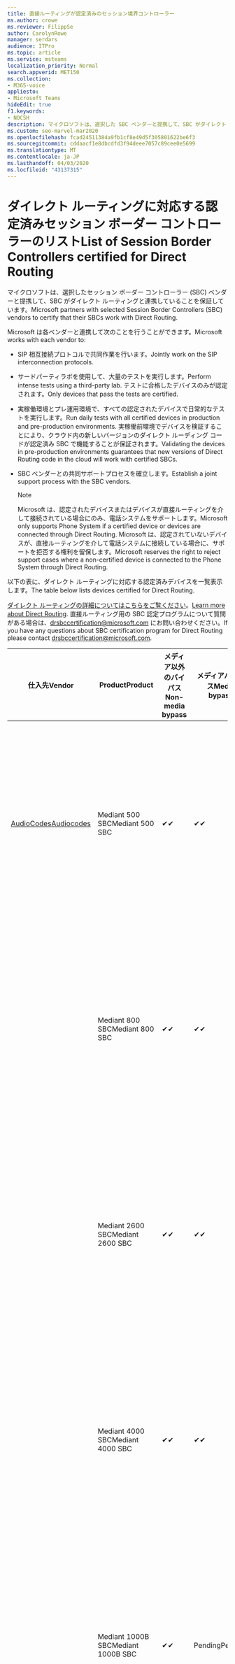 ```yaml
---
title: 直接ルーティングが認定済みのセッション境界コントローラー
ms.author: crowe
ms.reviewer: FilippSe
author: CarolynRowe
manager: serdars
audience: ITPro
ms.topic: article
ms.service: msteams
localization_priority: Normal
search.appverid: MET150
ms.collection:
- M365-voice
appliesto:
- Microsoft Teams
hideEdit: true
f1.keywords:
- NOCSH
description: マイクロソフトは、選択した SBC ベンダーと提携して、SBC がダイレクト ルーティングと連携することを保証しています。
ms.custom: seo-marvel-mar2020
ms.openlocfilehash: fcad24511384a9fb1cf8e49d5f305801622be6f3
ms.sourcegitcommit: cddaacf1e8dbcdfd3f94deee7057c89cee0e5699
ms.translationtype: MT
ms.contentlocale: ja-JP
ms.lasthandoff: 04/03/2020
ms.locfileid: "43137315"
---
```

# <a name="list-of-session-border-controllers-certified-for-direct-routing"></a><span data-ttu-id="7a363-103">ダイレクト ルーティングに対応する認定済みセッション ボーダー コントローラーのリスト</span><span class="sxs-lookup"><span data-stu-id="7a363-103">List of Session Border Controllers certified for Direct Routing</span></span>

<span data-ttu-id="7a363-104">マイクロソフトは、選択したセッション ボーダー コントローラー (SBC) ベンダーと提携して、SBC がダイレクト ルーティングと連携していることを保証しています。</span><span class="sxs-lookup"><span data-stu-id="7a363-104">Microsoft partners with selected Session Border Controllers (SBC) vendors to certify that their SBCs work with Direct Routing.</span></span> 

<span data-ttu-id="7a363-105">Microsoft は各ベンダーと連携して次のことを行うことができます。</span><span class="sxs-lookup"><span data-stu-id="7a363-105">Microsoft works with each vendor to:</span></span> 

- <span data-ttu-id="7a363-106">SIP 相互接続プロトコルで共同作業を行います。</span><span class="sxs-lookup"><span data-stu-id="7a363-106">Jointly work on the SIP interconnection protocols.</span></span>
- <span data-ttu-id="7a363-107">サードパーティラボを使用して、大量のテストを実行します。</span><span class="sxs-lookup"><span data-stu-id="7a363-107">Perform intense tests using a third-party lab.</span></span> <span data-ttu-id="7a363-108">テストに合格したデバイスのみが認定されます。</span><span class="sxs-lookup"><span data-stu-id="7a363-108">Only devices that pass the tests are certified.</span></span> 
- <span data-ttu-id="7a363-109">実稼働環境とプレ運用環境で、すべての認定されたデバイスで日常的なテストを実行します。</span><span class="sxs-lookup"><span data-stu-id="7a363-109">Run daily tests with all certified devices in production and pre-production environments.</span></span> <span data-ttu-id="7a363-110">実稼働前環境でデバイスを検証することにより、クラウド内の新しいバージョンのダイレクト ルーディング コードが認定済み SBC で機能することが保証されます。</span><span class="sxs-lookup"><span data-stu-id="7a363-110">Validating the devices in pre-production environments guarantees that new versions of Direct Routing code in the cloud will work with certified SBCs.</span></span> 
- <span data-ttu-id="7a363-111">SBC ベンダーとの共同サポートプロセスを確立します。</span><span class="sxs-lookup"><span data-stu-id="7a363-111">Establish a joint support process with the SBC vendors.</span></span>


  > [!NOTE]
  > <span data-ttu-id="7a363-112">Microsoft は、認定されたデバイスまたはデバイスが直接ルーティングを介して接続されている場合にのみ、電話システムをサポートします。</span><span class="sxs-lookup"><span data-stu-id="7a363-112">Microsoft only supports Phone System if a certified device or devices are connected through Direct Routing.</span></span> <span data-ttu-id="7a363-113">Microsoft は、認定されていないデバイスが、直接ルーティングを介して電話システムに接続している場合に、サポートを拒否する権利を留保します。</span><span class="sxs-lookup"><span data-stu-id="7a363-113">Microsoft reserves the right to reject support cases where a non-certified device is connected to the Phone System through Direct Routing.</span></span> 

<span data-ttu-id="7a363-114">以下の表に、ダイレクト ルーティングに対応する認定済みデバイスを一覧表示します。</span><span class="sxs-lookup"><span data-stu-id="7a363-114">The table below lists devices certified for Direct Routing.</span></span> 

<span data-ttu-id="7a363-115">[ダイレクト ルーティングの詳細についてはこちらをご覧ください](https://aka.ms/dr)。</span><span class="sxs-lookup"><span data-stu-id="7a363-115">[Learn more about Direct Routing](https://aka.ms/dr).</span></span> <span data-ttu-id="7a363-116">直接ルーティング用の SBC 認定プログラムについて質問がある場合は、drsbccertification@microsoft.com にお問い合わせください。</span><span class="sxs-lookup"><span data-stu-id="7a363-116">If you have any questions about SBC certification program for Direct Routing please contact drsbccertification@microsoft.com.</span></span>


|                                                       <span data-ttu-id="7a363-117">仕入先</span><span class="sxs-lookup"><span data-stu-id="7a363-117">Vendor</span></span>                                                        |       <span data-ttu-id="7a363-118">Product</span><span class="sxs-lookup"><span data-stu-id="7a363-118">Product</span></span>       | <span data-ttu-id="7a363-119">メディア以外のバイパス</span><span class="sxs-lookup"><span data-stu-id="7a363-119">Non-media bypass</span></span> | <span data-ttu-id="7a363-120">メディアバイパス</span><span class="sxs-lookup"><span data-stu-id="7a363-120">Media bypass</span></span> | <span data-ttu-id="7a363-121">ソフトウェアのバージョン</span><span class="sxs-lookup"><span data-stu-id="7a363-121">Software version</span></span> | <span data-ttu-id="7a363-122">E911 プロバイダーで検証済み</span><span class="sxs-lookup"><span data-stu-id="7a363-122">Validated with E911 providers</span></span> | <span data-ttu-id="7a363-123">ELIN 対応</span><span class="sxs-lookup"><span data-stu-id="7a363-123">ELIN capable</span></span>
|---------------------------------------------------------------------------------------------------------------------|---------------------|------------------|--------------|------------------|-----------------|------------------|
| [<span data-ttu-id="7a363-124">AudioCodes</span><span class="sxs-lookup"><span data-stu-id="7a363-124">Audiocodes</span></span>](https://www.audiocodes.com/solutions-products/products/products-for-microsoft-365/direct-routing-for-microsoft-teams) |   <span data-ttu-id="7a363-125">Mediant 500 SBC</span><span class="sxs-lookup"><span data-stu-id="7a363-125">Mediant 500 SBC</span></span>   |     <span data-ttu-id="7a363-126">&#10004;</span><span class="sxs-lookup"><span data-stu-id="7a363-126">&#10004;</span></span>     |   <span data-ttu-id="7a363-127">&#10004;</span><span class="sxs-lookup"><span data-stu-id="7a363-127">&#10004;</span></span>    |  <span data-ttu-id="7a363-128">7.20</span><span class="sxs-lookup"><span data-stu-id="7a363-128">7.20A.250</span></span>   | <ul> <li> [<span data-ttu-id="7a363-129">帯域幅の動的な場所ルーティング</span><span class="sxs-lookup"><span data-stu-id="7a363-129">Bandwidth Dynamic Location Routing</span></span>](https://www.bandwidth.com/partners/microsoft-teams-direct-routing) </li> <li><span data-ttu-id="7a363-130">自分の自分の自分の ado</span><span class="sxs-lookup"><span data-stu-id="7a363-130">Intrado ERS</span></span> </li> <li><span data-ttu-id="7a363-131">@ @ @ @ @</span><span class="sxs-lookup"><span data-stu-id="7a363-131">Intrado EGW</span></span></li> <li> <span data-ttu-id="7a363-132">赤いスカイホライズンの機動性</span><span class="sxs-lookup"><span data-stu-id="7a363-132">Red Sky Horizon Mobility</span></span> </li>  </ul> |  <span data-ttu-id="7a363-133">&#10004;</span><span class="sxs-lookup"><span data-stu-id="7a363-133">&#10004;</span></span>  |
|                                                                                                                     |   <span data-ttu-id="7a363-134">Mediant 800 SBC</span><span class="sxs-lookup"><span data-stu-id="7a363-134">Mediant 800 SBC</span></span>   |     <span data-ttu-id="7a363-135">&#10004;</span><span class="sxs-lookup"><span data-stu-id="7a363-135">&#10004;</span></span>     |   <span data-ttu-id="7a363-136">&#10004;</span><span class="sxs-lookup"><span data-stu-id="7a363-136">&#10004;</span></span>     |  <span data-ttu-id="7a363-137">7.20</span><span class="sxs-lookup"><span data-stu-id="7a363-137">7.20A.250</span></span>   | <ul> <li> [<span data-ttu-id="7a363-138">帯域幅の動的な場所ルーティング</span><span class="sxs-lookup"><span data-stu-id="7a363-138">Bandwidth Dynamic Location Routing</span></span>](https://www.bandwidth.com/partners/microsoft-teams-direct-routing) </li> <li><span data-ttu-id="7a363-139">自分の自分の自分の ado</span><span class="sxs-lookup"><span data-stu-id="7a363-139">Intrado ERS</span></span> </li> <li><span data-ttu-id="7a363-140">@ @ @ @ @</span><span class="sxs-lookup"><span data-stu-id="7a363-140">Intrado EGW</span></span></li> <li> <span data-ttu-id="7a363-141">赤いスカイホライズンの機動性</span><span class="sxs-lookup"><span data-stu-id="7a363-141">Red Sky Horizon Mobility</span></span> </li>  </ul>  |  <span data-ttu-id="7a363-142">&#10004;</span><span class="sxs-lookup"><span data-stu-id="7a363-142">&#10004;</span></span>  |
|                                                                                                                     |  <span data-ttu-id="7a363-143">Mediant 2600 SBC</span><span class="sxs-lookup"><span data-stu-id="7a363-143">Mediant 2600 SBC</span></span>   |     <span data-ttu-id="7a363-144">&#10004;</span><span class="sxs-lookup"><span data-stu-id="7a363-144">&#10004;</span></span>     |   <span data-ttu-id="7a363-145">&#10004;</span><span class="sxs-lookup"><span data-stu-id="7a363-145">&#10004;</span></span>    |  <span data-ttu-id="7a363-146">7.20</span><span class="sxs-lookup"><span data-stu-id="7a363-146">7.20A.250</span></span>   |   <ul> <li> [<span data-ttu-id="7a363-147">帯域幅の動的な場所ルーティング</span><span class="sxs-lookup"><span data-stu-id="7a363-147">Bandwidth Dynamic Location Routing</span></span>](https://www.bandwidth.com/partners/microsoft-teams-direct-routing) </li> <li><span data-ttu-id="7a363-148">自分の自分の自分の ado</span><span class="sxs-lookup"><span data-stu-id="7a363-148">Intrado ERS</span></span> </li> <li><span data-ttu-id="7a363-149">@ @ @ @ @</span><span class="sxs-lookup"><span data-stu-id="7a363-149">Intrado EGW</span></span></li> <li> <span data-ttu-id="7a363-150">赤いスカイホライズンの機動性</span><span class="sxs-lookup"><span data-stu-id="7a363-150">Red Sky Horizon Mobility</span></span> </li>  </ul>  |  <span data-ttu-id="7a363-151">&#10004;</span><span class="sxs-lookup"><span data-stu-id="7a363-151">&#10004;</span></span>  |    
|                                                                                                                     |  <span data-ttu-id="7a363-152">Mediant 4000 SBC</span><span class="sxs-lookup"><span data-stu-id="7a363-152">Mediant 4000 SBC</span></span>   |     <span data-ttu-id="7a363-153">&#10004;</span><span class="sxs-lookup"><span data-stu-id="7a363-153">&#10004;</span></span>     |   <span data-ttu-id="7a363-154">&#10004;</span><span class="sxs-lookup"><span data-stu-id="7a363-154">&#10004;</span></span>     |  <span data-ttu-id="7a363-155">7.20</span><span class="sxs-lookup"><span data-stu-id="7a363-155">7.20A.250</span></span>   |  <ul> <li> [<span data-ttu-id="7a363-156">帯域幅の動的な場所ルーティング</span><span class="sxs-lookup"><span data-stu-id="7a363-156">Bandwidth Dynamic Location Routing</span></span>](https://www.bandwidth.com/partners/microsoft-teams-direct-routing) </li> <li><span data-ttu-id="7a363-157">自分の自分の自分の ado</span><span class="sxs-lookup"><span data-stu-id="7a363-157">Intrado ERS</span></span> </li> <li><span data-ttu-id="7a363-158">@ @ @ @ @</span><span class="sxs-lookup"><span data-stu-id="7a363-158">Intrado EGW</span></span></li> <li> <span data-ttu-id="7a363-159">赤いスカイホライズンの機動性</span><span class="sxs-lookup"><span data-stu-id="7a363-159">Red Sky Horizon Mobility</span></span> </li>  </ul>  |  <span data-ttu-id="7a363-160">&#10004;</span><span class="sxs-lookup"><span data-stu-id="7a363-160">&#10004;</span></span>  |    
|                                                                                                                     | <span data-ttu-id="7a363-161">Mediant 1000B  SBC</span><span class="sxs-lookup"><span data-stu-id="7a363-161">Mediant 1000B  SBC</span></span>  |     <span data-ttu-id="7a363-162">&#10004;</span><span class="sxs-lookup"><span data-stu-id="7a363-162">&#10004;</span></span>     |   <span data-ttu-id="7a363-163">Pending</span><span class="sxs-lookup"><span data-stu-id="7a363-163">Pending</span></span>     |  <span data-ttu-id="7a363-164">7.20</span><span class="sxs-lookup"><span data-stu-id="7a363-164">7.20A.250</span></span>  |  <ul> <li> [<span data-ttu-id="7a363-165">帯域幅の動的な場所ルーティング</span><span class="sxs-lookup"><span data-stu-id="7a363-165">Bandwidth Dynamic Location Routing</span></span>](https://www.bandwidth.com/partners/microsoft-teams-direct-routing) </li> <li><span data-ttu-id="7a363-166">自分の自分の自分の ado</span><span class="sxs-lookup"><span data-stu-id="7a363-166">Intrado ERS</span></span> </li> <li><span data-ttu-id="7a363-167">@ @ @ @ @</span><span class="sxs-lookup"><span data-stu-id="7a363-167">Intrado EGW</span></span></li> <li> <span data-ttu-id="7a363-168">赤いスカイホライズンの機動性</span><span class="sxs-lookup"><span data-stu-id="7a363-168">Red Sky Horizon Mobility</span></span> </li>  </ul>  |  <span data-ttu-id="7a363-169">&#10004;</span><span class="sxs-lookup"><span data-stu-id="7a363-169">&#10004;</span></span>  |    
|                                                                                                                     | <span data-ttu-id="7a363-170">Mediant 9000 SBC</span><span class="sxs-lookup"><span data-stu-id="7a363-170">Mediant 9000  SBC</span></span>  |     <span data-ttu-id="7a363-171">&#10004;</span><span class="sxs-lookup"><span data-stu-id="7a363-171">&#10004;</span></span>     |   <span data-ttu-id="7a363-172">&#10004;</span><span class="sxs-lookup"><span data-stu-id="7a363-172">&#10004;</span></span>     |  <span data-ttu-id="7a363-173">7.20</span><span class="sxs-lookup"><span data-stu-id="7a363-173">7.20A.250</span></span>   | <ul> <li> [<span data-ttu-id="7a363-174">帯域幅の動的な場所ルーティング</span><span class="sxs-lookup"><span data-stu-id="7a363-174">Bandwidth Dynamic Location Routing</span></span>](https://www.bandwidth.com/partners/microsoft-teams-direct-routing) </li> <li><span data-ttu-id="7a363-175">自分の自分の自分の ado</span><span class="sxs-lookup"><span data-stu-id="7a363-175">Intrado ERS</span></span> </li> <li><span data-ttu-id="7a363-176">@ @ @ @ @</span><span class="sxs-lookup"><span data-stu-id="7a363-176">Intrado EGW</span></span></li> <li> <span data-ttu-id="7a363-177">赤いスカイホライズンの機動性</span><span class="sxs-lookup"><span data-stu-id="7a363-177">Red Sky Horizon Mobility</span></span> </li>  </ul>    |  <span data-ttu-id="7a363-178">&#10004;</span><span class="sxs-lookup"><span data-stu-id="7a363-178">&#10004;</span></span>  |                                                                       
|                                                                                                                     | <span data-ttu-id="7a363-179">Virtual Edition SBC</span><span class="sxs-lookup"><span data-stu-id="7a363-179">Virtual Edition SBC</span></span> |     <span data-ttu-id="7a363-180">&#10004;</span><span class="sxs-lookup"><span data-stu-id="7a363-180">&#10004;</span></span>     |   <span data-ttu-id="7a363-181">&#10004;</span><span class="sxs-lookup"><span data-stu-id="7a363-181">&#10004;</span></span>     |  <span data-ttu-id="7a363-182">7.20</span><span class="sxs-lookup"><span data-stu-id="7a363-182">7.20A.250</span></span> |  <ul> <li> [<span data-ttu-id="7a363-183">帯域幅の動的な場所ルーティング</span><span class="sxs-lookup"><span data-stu-id="7a363-183">Bandwidth Dynamic Location Routing</span></span>](https://www.bandwidth.com/partners/microsoft-teams-direct-routing) </li> <li><span data-ttu-id="7a363-184">自分の自分の自分の ado</span><span class="sxs-lookup"><span data-stu-id="7a363-184">Intrado ERS</span></span> </li> <li><span data-ttu-id="7a363-185">@ @ @ @ @</span><span class="sxs-lookup"><span data-stu-id="7a363-185">Intrado EGW</span></span></li> <li> <span data-ttu-id="7a363-186">赤いスカイホライズンの機動性</span><span class="sxs-lookup"><span data-stu-id="7a363-186">Red Sky Horizon Mobility</span></span> </li>  </ul>   |  <span data-ttu-id="7a363-187">&#10004;</span><span class="sxs-lookup"><span data-stu-id="7a363-187">&#10004;</span></span>  |    
|  [<span data-ttu-id="7a363-188">Ribbon Communications</span><span class="sxs-lookup"><span data-stu-id="7a363-188">Ribbon Communications</span></span>](https://ribboncommunications.com/solutions/enterprise-solutions/microsoft-skype-business)  |      <span data-ttu-id="7a363-189">SBC 5110</span><span class="sxs-lookup"><span data-stu-id="7a363-189">SBC 5110</span></span>       |     <span data-ttu-id="7a363-190">&#10004;</span><span class="sxs-lookup"><span data-stu-id="7a363-190">&#10004;</span></span>     |   <span data-ttu-id="7a363-191">&#10004;</span><span class="sxs-lookup"><span data-stu-id="7a363-191">&#10004;</span></span>    |       <span data-ttu-id="7a363-192">7.2</span><span class="sxs-lookup"><span data-stu-id="7a363-192">7.2</span></span>       | <ul> <li> [<span data-ttu-id="7a363-193">帯域幅の動的な場所ルーティング</span><span class="sxs-lookup"><span data-stu-id="7a363-193">Bandwidth Dynamic Location Routing</span></span>](https://www.bandwidth.com/partners/microsoft-teams-direct-routing) </li> <li><span data-ttu-id="7a363-194">自分の自分の自分の ado</span><span class="sxs-lookup"><span data-stu-id="7a363-194">Intrado ERS</span></span> </li> <li><span data-ttu-id="7a363-195">@ @ @ @ @</span><span class="sxs-lookup"><span data-stu-id="7a363-195">Intrado EGW</span></span></li> <li> <span data-ttu-id="7a363-196">赤いスカイホライズンの機動性</span><span class="sxs-lookup"><span data-stu-id="7a363-196">Red Sky Horizon Mobility</span></span> </li>  </ul> |    |    
|                                                                                                                     |      <span data-ttu-id="7a363-197">SBC 5210</span><span class="sxs-lookup"><span data-stu-id="7a363-197">SBC 5210</span></span>       |     <span data-ttu-id="7a363-198">&#10004;</span><span class="sxs-lookup"><span data-stu-id="7a363-198">&#10004;</span></span>     |  <span data-ttu-id="7a363-199">&#10004;</span><span class="sxs-lookup"><span data-stu-id="7a363-199">&#10004;</span></span>    |       <span data-ttu-id="7a363-200">7.2</span><span class="sxs-lookup"><span data-stu-id="7a363-200">7.2</span></span>       |  <ul> <li> [<span data-ttu-id="7a363-201">帯域幅の動的な場所ルーティング</span><span class="sxs-lookup"><span data-stu-id="7a363-201">Bandwidth Dynamic Location Routing</span></span>](https://www.bandwidth.com/partners/microsoft-teams-direct-routing) </li> <li><span data-ttu-id="7a363-202">自分の自分の自分の ado</span><span class="sxs-lookup"><span data-stu-id="7a363-202">Intrado ERS</span></span> </li> <li><span data-ttu-id="7a363-203">@ @ @ @ @</span><span class="sxs-lookup"><span data-stu-id="7a363-203">Intrado EGW</span></span></li> <li> <span data-ttu-id="7a363-204">赤いスカイホライズンの機動性</span><span class="sxs-lookup"><span data-stu-id="7a363-204">Red Sky Horizon Mobility</span></span> </li> </ul> |    |    
|                                                                                                                     |      <span data-ttu-id="7a363-205">SBC 5400</span><span class="sxs-lookup"><span data-stu-id="7a363-205">SBC 5400</span></span>       |     <span data-ttu-id="7a363-206">&#10004;</span><span class="sxs-lookup"><span data-stu-id="7a363-206">&#10004;</span></span>     |   <span data-ttu-id="7a363-207">&#10004;</span><span class="sxs-lookup"><span data-stu-id="7a363-207">&#10004;</span></span>   |       <span data-ttu-id="7a363-208">7.2</span><span class="sxs-lookup"><span data-stu-id="7a363-208">7.2</span></span>       |  <ul> <li> [<span data-ttu-id="7a363-209">帯域幅の動的な場所ルーティング</span><span class="sxs-lookup"><span data-stu-id="7a363-209">Bandwidth Dynamic Location Routing</span></span>](https://www.bandwidth.com/partners/microsoft-teams-direct-routing) </li><li><span data-ttu-id="7a363-210">自分の自分の自分の ado</span><span class="sxs-lookup"><span data-stu-id="7a363-210">Intrado ERS</span></span> </li> <li><span data-ttu-id="7a363-211">@ @ @ @ @</span><span class="sxs-lookup"><span data-stu-id="7a363-211">Intrado EGW</span></span></li> <li> <span data-ttu-id="7a363-212">赤いスカイホライズンの機動性</span><span class="sxs-lookup"><span data-stu-id="7a363-212">Red Sky Horizon Mobility</span></span> </li> </ul>  ||    
|                                                                                                                     |      <span data-ttu-id="7a363-213">SBC 7000</span><span class="sxs-lookup"><span data-stu-id="7a363-213">SBC 7000</span></span>       |     <span data-ttu-id="7a363-214">&#10004;</span><span class="sxs-lookup"><span data-stu-id="7a363-214">&#10004;</span></span>     |   <span data-ttu-id="7a363-215">&#10004;</span><span class="sxs-lookup"><span data-stu-id="7a363-215">&#10004;</span></span>    |       <span data-ttu-id="7a363-216">7.2</span><span class="sxs-lookup"><span data-stu-id="7a363-216">7.2</span></span>       |   <ul> <li> [<span data-ttu-id="7a363-217">帯域幅の動的な場所ルーティング</span><span class="sxs-lookup"><span data-stu-id="7a363-217">Bandwidth Dynamic Location Routing</span></span>](https://www.bandwidth.com/partners/microsoft-teams-direct-routing) </li> <li><span data-ttu-id="7a363-218">自分の自分の自分の ado</span><span class="sxs-lookup"><span data-stu-id="7a363-218">Intrado ERS</span></span> </li> <li><span data-ttu-id="7a363-219">@ @ @ @ @</span><span class="sxs-lookup"><span data-stu-id="7a363-219">Intrado EGW</span></span></li> <li> <span data-ttu-id="7a363-220">赤いスカイホライズンの機動性</span><span class="sxs-lookup"><span data-stu-id="7a363-220">Red Sky Horizon Mobility</span></span> </li> </ul> |  |    
|                                                                                                                     |       <span data-ttu-id="7a363-221">SBC SWe</span><span class="sxs-lookup"><span data-stu-id="7a363-221">SBC SWe</span></span>       |     <span data-ttu-id="7a363-222">&#10004;</span><span class="sxs-lookup"><span data-stu-id="7a363-222">&#10004;</span></span>     |   <span data-ttu-id="7a363-223">&#10004;</span><span class="sxs-lookup"><span data-stu-id="7a363-223">&#10004;</span></span>   |       <span data-ttu-id="7a363-224">7.2</span><span class="sxs-lookup"><span data-stu-id="7a363-224">7.2</span></span>       |   <ul> <li> [<span data-ttu-id="7a363-225">帯域幅の動的な場所ルーティング</span><span class="sxs-lookup"><span data-stu-id="7a363-225">Bandwidth Dynamic Location Routing</span></span>](https://www.bandwidth.com/partners/microsoft-teams-direct-routing) </li> <li><span data-ttu-id="7a363-226">自分の自分の自分の ado</span><span class="sxs-lookup"><span data-stu-id="7a363-226">Intrado ERS</span></span> </li> <li><span data-ttu-id="7a363-227">@ @ @ @ @</span><span class="sxs-lookup"><span data-stu-id="7a363-227">Intrado EGW</span></span></li> <li> <span data-ttu-id="7a363-228">赤いスカイホライズンの機動性</span><span class="sxs-lookup"><span data-stu-id="7a363-228">Red Sky Horizon Mobility</span></span> </li> </ul> |    |    
|                                                                                                                     |      <span data-ttu-id="7a363-229">SBC 1000</span><span class="sxs-lookup"><span data-stu-id="7a363-229">SBC 1000</span></span>       |     <span data-ttu-id="7a363-230">&#10004;</span><span class="sxs-lookup"><span data-stu-id="7a363-230">&#10004;</span></span>     |   <span data-ttu-id="7a363-231">&#10004;</span><span class="sxs-lookup"><span data-stu-id="7a363-231">&#10004;</span></span>    |      <span data-ttu-id="7a363-232">8.0.3 (ビルド 537)</span><span class="sxs-lookup"><span data-stu-id="7a363-232">8.0.3 (build 537)</span></span>     |  <ul> <li> [<span data-ttu-id="7a363-233">帯域幅の動的な場所ルーティング</span><span class="sxs-lookup"><span data-stu-id="7a363-233">Bandwidth Dynamic Location Routing</span></span>](https://www.bandwidth.com/partners/microsoft-teams-direct-routing) </li> <li> <span data-ttu-id="7a363-234">自分の自分の自分の ado</span><span class="sxs-lookup"><span data-stu-id="7a363-234">Intrado ERS</span></span> </li> <li><span data-ttu-id="7a363-235">@ @ @ @ @</span><span class="sxs-lookup"><span data-stu-id="7a363-235">Intrado EGW</span></span> </li> <li> <span data-ttu-id="7a363-236">赤いスカイホライズンの機動性</span><span class="sxs-lookup"><span data-stu-id="7a363-236">Red Sky Horizon Mobility</span></span> </li> </ul>   |  <span data-ttu-id="7a363-237">&#10004;</span><span class="sxs-lookup"><span data-stu-id="7a363-237">&#10004;</span></span>   |    
|                                                                                                                     |      <span data-ttu-id="7a363-238">SBC 2000</span><span class="sxs-lookup"><span data-stu-id="7a363-238">SBC 2000</span></span>       |     <span data-ttu-id="7a363-239">&#10004;</span><span class="sxs-lookup"><span data-stu-id="7a363-239">&#10004;</span></span>     |   <span data-ttu-id="7a363-240">&#10004;</span><span class="sxs-lookup"><span data-stu-id="7a363-240">&#10004;</span></span>   |     <span data-ttu-id="7a363-241">8.0.3 (ビルド 537)</span><span class="sxs-lookup"><span data-stu-id="7a363-241">8.0.3 (build 537)</span></span>     |  <ul> <li>[<span data-ttu-id="7a363-242">帯域幅の動的な場所ルーティング</span><span class="sxs-lookup"><span data-stu-id="7a363-242">Bandwidth Dynamic Location Routing</span></span>](https://www.bandwidth.com/partners/microsoft-teams-direct-routing) </li> <li> <span data-ttu-id="7a363-243">自分の自分の自分の ado</span><span class="sxs-lookup"><span data-stu-id="7a363-243">Intrado ERS</span></span> </li> <li><span data-ttu-id="7a363-244">@ @ @ @ @</span><span class="sxs-lookup"><span data-stu-id="7a363-244">Intrado EGW</span></span> </li> <li> <span data-ttu-id="7a363-245">赤いスカイホライズンの機動性</span><span class="sxs-lookup"><span data-stu-id="7a363-245">Red Sky Horizon Mobility</span></span> </li> </ul>   |     <span data-ttu-id="7a363-246">&#10004;</span><span class="sxs-lookup"><span data-stu-id="7a363-246">&#10004;</span></span>     |    
|                                                                                                                     |    <span data-ttu-id="7a363-247">SBC SWe Lite</span><span class="sxs-lookup"><span data-stu-id="7a363-247">SBC SWe Lite</span></span>     |     <span data-ttu-id="7a363-248">&#10004;</span><span class="sxs-lookup"><span data-stu-id="7a363-248">&#10004;</span></span>     |  <span data-ttu-id="7a363-249">&#10004;</span><span class="sxs-lookup"><span data-stu-id="7a363-249">&#10004;</span></span>    |      <span data-ttu-id="7a363-250">8.0.3 (ビルド 216)</span><span class="sxs-lookup"><span data-stu-id="7a363-250">8.0.3 (build 216)</span></span>    |  <ul> <li> [<span data-ttu-id="7a363-251">帯域幅の動的な場所ルーティング</span><span class="sxs-lookup"><span data-stu-id="7a363-251">Bandwidth Dynamic Location Routing</span></span>](https://www.bandwidth.com/partners/microsoft-teams-direct-routing) </li> <li> <span data-ttu-id="7a363-252">自分の自分の自分の ado</span><span class="sxs-lookup"><span data-stu-id="7a363-252">Intrado ERS</span></span> </li> <li><span data-ttu-id="7a363-253">@ @ @ @ @</span><span class="sxs-lookup"><span data-stu-id="7a363-253">Intrado EGW</span></span> </li> <li> <span data-ttu-id="7a363-254">赤いスカイホライズンの機動性</span><span class="sxs-lookup"><span data-stu-id="7a363-254">Red Sky Horizon Mobility</span></span> </li> </ul>    |     <span data-ttu-id="7a363-255">&#10004;</span><span class="sxs-lookup"><span data-stu-id="7a363-255">&#10004;</span></span>     |   
| | <span data-ttu-id="7a363-256">EdgeMarc シリーズ</span><span class="sxs-lookup"><span data-stu-id="7a363-256">EdgeMarc Series</span></span> |  <span data-ttu-id="7a363-257">&#10004;</span><span class="sxs-lookup"><span data-stu-id="7a363-257">&#10004;</span></span> | | <span data-ttu-id="7a363-258">15.6.1</span><span class="sxs-lookup"><span data-stu-id="7a363-258">15.6.1</span></span> | 
|                     [<span data-ttu-id="7a363-259">ThinkTel</span><span class="sxs-lookup"><span data-stu-id="7a363-259">Thinktel</span></span>](https://www.thinktel.ca/services/think-365/think-365-overview/)                      |    <span data-ttu-id="7a363-260">Think 365 SBC</span><span class="sxs-lookup"><span data-stu-id="7a363-260">Think 365 SBC</span></span>    |     <span data-ttu-id="7a363-261">&#10004;</span><span class="sxs-lookup"><span data-stu-id="7a363-261">&#10004;</span></span>     |        <span data-ttu-id="7a363-262">Pending</span><span class="sxs-lookup"><span data-stu-id="7a363-262">Pending</span></span>   |       <span data-ttu-id="7a363-263">1.4</span><span class="sxs-lookup"><span data-stu-id="7a363-263">1.4</span></span>       |     |    |    
|                     [<span data-ttu-id="7a363-264">Oracle</span><span class="sxs-lookup"><span data-stu-id="7a363-264">Oracle</span></span>](https://www.oracle.com/industries/communications/enterprise-session-border-controller/microsoft.html)                      |    <span data-ttu-id="7a363-265">AP 1100</span><span class="sxs-lookup"><span data-stu-id="7a363-265">AP 1100</span></span>      |    <span data-ttu-id="7a363-266">&#10004;</span><span class="sxs-lookup"><span data-stu-id="7a363-266">&#10004;</span></span>     |    <span data-ttu-id="7a363-267">&#10004;</span><span class="sxs-lookup"><span data-stu-id="7a363-267">&#10004;</span></span>    |   <span data-ttu-id="7a363-268">8.3.0.0.1</span><span class="sxs-lookup"><span data-stu-id="7a363-268">8.3.0.0.1</span></span> |   <ul> <li> [<span data-ttu-id="7a363-269">帯域幅の動的な場所ルーティング</span><span class="sxs-lookup"><span data-stu-id="7a363-269">Bandwidth Dynamic Location Routing</span></span>](https://www.bandwidth.com/partners/microsoft-teams-direct-routing) </li> <li><span data-ttu-id="7a363-270">自分の自分の自分の ado</span><span class="sxs-lookup"><span data-stu-id="7a363-270">Intrado ERS</span></span> </li> <li><span data-ttu-id="7a363-271">@ @ @ @ @</span><span class="sxs-lookup"><span data-stu-id="7a363-271">Intrado EGW</span></span></li> <li> <span data-ttu-id="7a363-272">赤いスカイホライズンの機動性</span><span class="sxs-lookup"><span data-stu-id="7a363-272">Red Sky Horizon Mobility</span></span> </li>  </ul>   |  <span data-ttu-id="7a363-273">&#10004;</span><span class="sxs-lookup"><span data-stu-id="7a363-273">&#10004;</span></span>  |    
|                                                                                                                    |    <span data-ttu-id="7a363-274">AP 3900</span><span class="sxs-lookup"><span data-stu-id="7a363-274">AP 3900</span></span>           |    <span data-ttu-id="7a363-275">&#10004;</span><span class="sxs-lookup"><span data-stu-id="7a363-275">&#10004;</span></span>     |    <span data-ttu-id="7a363-276">&#10004;</span><span class="sxs-lookup"><span data-stu-id="7a363-276">&#10004;</span></span>   |   <span data-ttu-id="7a363-277">8.3.0.0.1</span><span class="sxs-lookup"><span data-stu-id="7a363-277">8.3.0.0.1</span></span>  |  <ul> <li> [<span data-ttu-id="7a363-278">帯域幅の動的な場所ルーティング</span><span class="sxs-lookup"><span data-stu-id="7a363-278">Bandwidth Dynamic Location Routing</span></span>](https://www.bandwidth.com/partners/microsoft-teams-direct-routing) </li> <li><span data-ttu-id="7a363-279">自分の自分の自分の ado</span><span class="sxs-lookup"><span data-stu-id="7a363-279">Intrado ERS</span></span> </li> <li><span data-ttu-id="7a363-280">@ @ @ @ @</span><span class="sxs-lookup"><span data-stu-id="7a363-280">Intrado EGW</span></span></li> <li> <span data-ttu-id="7a363-281">赤いスカイホライズンの機動性</span><span class="sxs-lookup"><span data-stu-id="7a363-281">Red Sky Horizon Mobility</span></span> </li>  </ul>  |  <span data-ttu-id="7a363-282">&#10004;</span><span class="sxs-lookup"><span data-stu-id="7a363-282">&#10004;</span></span>  |    
|                                                                                                                    |      <span data-ttu-id="7a363-283">AP 4600</span><span class="sxs-lookup"><span data-stu-id="7a363-283">AP 4600</span></span>         |    <span data-ttu-id="7a363-284">&#10004;</span><span class="sxs-lookup"><span data-stu-id="7a363-284">&#10004;</span></span>   |    <span data-ttu-id="7a363-285">&#10004;</span><span class="sxs-lookup"><span data-stu-id="7a363-285">&#10004;</span></span>     |     <span data-ttu-id="7a363-286">8.3.0.0.1</span><span class="sxs-lookup"><span data-stu-id="7a363-286">8.3.0.0.1</span></span>  |  <ul> <li> [<span data-ttu-id="7a363-287">帯域幅の動的な場所ルーティング</span><span class="sxs-lookup"><span data-stu-id="7a363-287">Bandwidth Dynamic Location Routing</span></span>](https://www.bandwidth.com/partners/microsoft-teams-direct-routing) </li> <li><span data-ttu-id="7a363-288">自分の自分の自分の ado</span><span class="sxs-lookup"><span data-stu-id="7a363-288">Intrado ERS</span></span> </li> <li><span data-ttu-id="7a363-289">@ @ @ @ @</span><span class="sxs-lookup"><span data-stu-id="7a363-289">Intrado EGW</span></span></li> <li> <span data-ttu-id="7a363-290">赤いスカイホライズンの機動性</span><span class="sxs-lookup"><span data-stu-id="7a363-290">Red Sky Horizon Mobility</span></span> </li>  </ul>  |  <span data-ttu-id="7a363-291">&#10004;</span><span class="sxs-lookup"><span data-stu-id="7a363-291">&#10004;</span></span>  |    
|                                                                                                                    |      <span data-ttu-id="7a363-292">AP 6300</span><span class="sxs-lookup"><span data-stu-id="7a363-292">AP 6300</span></span>         |    <span data-ttu-id="7a363-293">&#10004;</span><span class="sxs-lookup"><span data-stu-id="7a363-293">&#10004;</span></span>   |    <span data-ttu-id="7a363-294">&#10004;</span><span class="sxs-lookup"><span data-stu-id="7a363-294">&#10004;</span></span>     |     <span data-ttu-id="7a363-295">8.3.0.0.1</span><span class="sxs-lookup"><span data-stu-id="7a363-295">8.3.0.0.1</span></span>  |  <ul> <li> [<span data-ttu-id="7a363-296">帯域幅の動的な場所ルーティング</span><span class="sxs-lookup"><span data-stu-id="7a363-296">Bandwidth Dynamic Location Routing</span></span>](https://www.bandwidth.com/partners/microsoft-teams-direct-routing) </li> <li><span data-ttu-id="7a363-297">自分の自分の自分の ado</span><span class="sxs-lookup"><span data-stu-id="7a363-297">Intrado ERS</span></span> </li> <li><span data-ttu-id="7a363-298">@ @ @ @ @</span><span class="sxs-lookup"><span data-stu-id="7a363-298">Intrado EGW</span></span></li> <li> <span data-ttu-id="7a363-299">赤いスカイホライズンの機動性</span><span class="sxs-lookup"><span data-stu-id="7a363-299">Red Sky Horizon Mobility</span></span> </li>  </ul>   |  <span data-ttu-id="7a363-300">&#10004;</span><span class="sxs-lookup"><span data-stu-id="7a363-300">&#10004;</span></span>  |    
|                                                                                                                   |      <span data-ttu-id="7a363-301">AP 6350</span><span class="sxs-lookup"><span data-stu-id="7a363-301">AP 6350</span></span>           |    <span data-ttu-id="7a363-302">&#10004;</span><span class="sxs-lookup"><span data-stu-id="7a363-302">&#10004;</span></span>   |    <span data-ttu-id="7a363-303">&#10004;</span><span class="sxs-lookup"><span data-stu-id="7a363-303">&#10004;</span></span>    |     <span data-ttu-id="7a363-304">8.3.0.0.1</span><span class="sxs-lookup"><span data-stu-id="7a363-304">8.3.0.0.1</span></span>  |   <ul> <li> [<span data-ttu-id="7a363-305">帯域幅の動的な場所ルーティング</span><span class="sxs-lookup"><span data-stu-id="7a363-305">Bandwidth Dynamic Location Routing</span></span>](https://www.bandwidth.com/partners/microsoft-teams-direct-routing) </li> <li><span data-ttu-id="7a363-306">自分の自分の自分の ado</span><span class="sxs-lookup"><span data-stu-id="7a363-306">Intrado ERS</span></span> </li> <li><span data-ttu-id="7a363-307">@ @ @ @ @</span><span class="sxs-lookup"><span data-stu-id="7a363-307">Intrado EGW</span></span></li> <li> <span data-ttu-id="7a363-308">赤いスカイホライズンの機動性</span><span class="sxs-lookup"><span data-stu-id="7a363-308">Red Sky Horizon Mobility</span></span> </li>  </ul>  |  <span data-ttu-id="7a363-309">&#10004;</span><span class="sxs-lookup"><span data-stu-id="7a363-309">&#10004;</span></span>  |                                            
|                                                                                                                    |      <span data-ttu-id="7a363-310">VME</span><span class="sxs-lookup"><span data-stu-id="7a363-310">VME</span></span>           |    <span data-ttu-id="7a363-311">&#10004;</span><span class="sxs-lookup"><span data-stu-id="7a363-311">&#10004;</span></span>    |    <span data-ttu-id="7a363-312">&#10004;</span><span class="sxs-lookup"><span data-stu-id="7a363-312">&#10004;</span></span>    |     <span data-ttu-id="7a363-313">8.3.0.0.1</span><span class="sxs-lookup"><span data-stu-id="7a363-313">8.3.0.0.1</span></span>   |   <ul> <li> [<span data-ttu-id="7a363-314">帯域幅の動的な場所ルーティング</span><span class="sxs-lookup"><span data-stu-id="7a363-314">Bandwidth Dynamic Location Routing</span></span>](https://www.bandwidth.com/partners/microsoft-teams-direct-routing) </li> <li><span data-ttu-id="7a363-315">自分の自分の自分の ado</span><span class="sxs-lookup"><span data-stu-id="7a363-315">Intrado ERS</span></span> </li> <li><span data-ttu-id="7a363-316">@ @ @ @ @</span><span class="sxs-lookup"><span data-stu-id="7a363-316">Intrado EGW</span></span></li> <li> <span data-ttu-id="7a363-317">赤いスカイホライズンの機動性</span><span class="sxs-lookup"><span data-stu-id="7a363-317">Red Sky Horizon Mobility</span></span> </li>  </ul>  |  <span data-ttu-id="7a363-318">&#10004;</span><span class="sxs-lookup"><span data-stu-id="7a363-318">&#10004;</span></span>  |    
|                     [<span data-ttu-id="7a363-319">TE-SYSTEMS</span><span class="sxs-lookup"><span data-stu-id="7a363-319">TE-SYSTEMS</span></span>](https://www.anynode.de/anynode-and-microsoft-teams/)                               |     <span data-ttu-id="7a363-320">anynode</span><span class="sxs-lookup"><span data-stu-id="7a363-320">anynode</span></span>         |     <span data-ttu-id="7a363-321">&#10004;</span><span class="sxs-lookup"><span data-stu-id="7a363-321">&#10004;</span></span>   |  <span data-ttu-id="7a363-322">&#10004;</span><span class="sxs-lookup"><span data-stu-id="7a363-322">&#10004;</span></span>   |      <span data-ttu-id="7a363-323">3.16.2</span><span class="sxs-lookup"><span data-stu-id="7a363-323">3.16.2</span></span>      |     |    |    
|                     [<span data-ttu-id="7a363-324">Metaswitch</span><span class="sxs-lookup"><span data-stu-id="7a363-324">Metaswitch</span></span>](https://www.metaswitch.com/products/core-network/perimeta-sbc)                               |     <span data-ttu-id="7a363-325">ペリフェラルメタ SBC</span><span class="sxs-lookup"><span data-stu-id="7a363-325">Perimeta SBC</span></span>        |     <span data-ttu-id="7a363-326">&#10004;</span><span class="sxs-lookup"><span data-stu-id="7a363-326">&#10004;</span></span>   |  |      <span data-ttu-id="7a363-327">4.7</span><span class="sxs-lookup"><span data-stu-id="7a363-327">4.7</span></span>      |     |    |    

<span data-ttu-id="7a363-328">次の表は、ダイレクトルーティングとアナログデバイスの相互運用性を確認するデバイスを示しています。</span><span class="sxs-lookup"><span data-stu-id="7a363-328">The following table lists devices that are verified for interoperability between Direct Routing and Analog Devices.</span></span>

|                                                       <span data-ttu-id="7a363-329">仕入先</span><span class="sxs-lookup"><span data-stu-id="7a363-329">Vendor</span></span>                                                        |       <span data-ttu-id="7a363-330">Product</span><span class="sxs-lookup"><span data-stu-id="7a363-330">Product</span></span>       | <span data-ttu-id="7a363-331">ベリファイ</span><span class="sxs-lookup"><span data-stu-id="7a363-331">Verified</span></span>
|---------------------------------------------------------------------------------------------------------------------|---------------------|------------------|
| [<span data-ttu-id="7a363-332">AudioCodes</span><span class="sxs-lookup"><span data-stu-id="7a363-332">Audiocodes</span></span>](https://www.audiocodes.com/solutions-products/products/products-for-microsoft-365/direct-routing-for-microsoft-teams) |   [<span data-ttu-id="7a363-333">ATA-1</span><span class="sxs-lookup"><span data-stu-id="7a363-333">ATA-1</span></span>](https://www.audiocodes.com/media/2373/mp-1xx-and-mp-124-datasheet.pdf)   |     <span data-ttu-id="7a363-334">&#10004;</span><span class="sxs-lookup"><span data-stu-id="7a363-334">&#10004;</span></span>     |
| [<span data-ttu-id="7a363-335">AudioCodes</span><span class="sxs-lookup"><span data-stu-id="7a363-335">Audiocodes</span></span>](https://www.audiocodes.com/solutions-products/products/products-for-microsoft-365/direct-routing-for-microsoft-teams) |   [<span data-ttu-id="7a363-336">ATA-2</span><span class="sxs-lookup"><span data-stu-id="7a363-336">ATA-2</span></span>](https://www.audiocodes.com/media/2399/mediapack-20x-mp-20x-analog-telephone-adapters-datasheet.pdf)   |     <span data-ttu-id="7a363-337">&#10004;</span><span class="sxs-lookup"><span data-stu-id="7a363-337">&#10004;</span></span>     |
| [<span data-ttu-id="7a363-338">リボン</span><span class="sxs-lookup"><span data-stu-id="7a363-338">Ribbon</span></span>](https://ribboncommunications.com/solutions/enterprise-solutions/microsoft-solutions) |   [<span data-ttu-id="7a363-339">SBC 1000。ソフトウェアバージョン: 8.1.1 (ビルド 527)</span><span class="sxs-lookup"><span data-stu-id="7a363-339">SBC 1000. Software version: 8.1.1 (build 527)</span></span>](https://support.sonus.net/display/UXDOC81/Connect+SBC+Edge+to+Microsoft+Teams+Direct+Routing+to+Support+Analog+Devices)   |     <span data-ttu-id="7a363-340">&#10004;</span><span class="sxs-lookup"><span data-stu-id="7a363-340">&#10004;</span></span>     |
| [<span data-ttu-id="7a363-341">リボン</span><span class="sxs-lookup"><span data-stu-id="7a363-341">Ribbon</span></span>](https://ribboncommunications.com/solutions/enterprise-solutions/microsoft-solutions) |   [<span data-ttu-id="7a363-342">SBC 2000。ソフトウェアバージョン: 8.1.1 (ビルド 527)</span><span class="sxs-lookup"><span data-stu-id="7a363-342">SBC 2000. Software version: 8.1.1 (build 527)</span></span>](https://support.sonus.net/display/UXDOC81/Connect+SBC+Edge+to+Microsoft+Teams+Direct+Routing+to+Support+Analog+Devices)   |     <span data-ttu-id="7a363-343">&#10004;</span><span class="sxs-lookup"><span data-stu-id="7a363-343">&#10004;</span></span>     |


<span data-ttu-id="7a363-344">新機能のアイデアなど、チームに関する製品のフィードバックを提供するには、「 [Uservoice](https://microsoftteams.uservoice.com)のバージョンに付与された証明書」を参照してください。</span><span class="sxs-lookup"><span data-stu-id="7a363-344">To give us product feedback about Teams, such as ideas for new features, see [Uservoice](https://microsoftteams.uservoice.com) Note the certification granted to a major version.</span></span> <span data-ttu-id="7a363-345">つまり、メジャーバージョンに従った SBC ファームウェアで任意の数のファームウェアがサポートされていることを意味します。</span><span class="sxs-lookup"><span data-stu-id="7a363-345">That means that firmware with any number in the SBC firmware following the major version is supported.</span></span>

